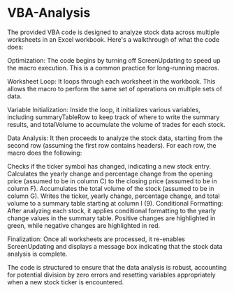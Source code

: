 # VBA-Analysis
The provided VBA code is designed to analyze stock data across multiple worksheets in an Excel workbook. Here's a walkthrough of what the code does:

Optimization: The code begins by turning off ScreenUpdating to speed up the macro execution. This is a common practice for long-running macros.

Worksheet Loop: It loops through each worksheet in the workbook. This allows the macro to perform the same set of operations on multiple sets of data.

Variable Initialization: Inside the loop, it initializes various variables, including summaryTableRow to keep track of where to write the summary results, and totalVolume to accumulate the volume of trades for each stock.

Data Analysis: It then proceeds to analyze the stock data, starting from the second row (assuming the first row contains headers). For each row, the macro does the following:

Checks if the ticker symbol has changed, indicating a new stock entry.
Calculates the yearly change and percentage change from the opening price (assumed to be in column C) to the closing price (assumed to be in column F).
Accumulates the total volume of the stock (assumed to be in column G).
Writes the ticker, yearly change, percentage change, and total volume to a summary table starting at column I (9).
Conditional Formatting: After analyzing each stock, it applies conditional formatting to the yearly change values in the summary table. Positive changes are highlighted in green, while negative changes are highlighted in red.

Finalization: Once all worksheets are processed, it re-enables ScreenUpdating and displays a message box indicating that the stock data analysis is complete.

The code is structured to ensure that the data analysis is robust, accounting for potential division by zero errors and resetting variables appropriately when a new stock ticker is encountered.


